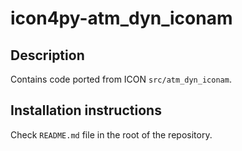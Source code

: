 # icon4py-atm_dyn_iconam

## Description

Contains code ported from ICON `src/atm_dyn_iconam`.

## Installation instructions

Check `README.md` file in the root of the repository.
